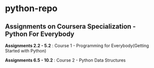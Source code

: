 # python-repo

## Assignments on Coursera Specialization - Python For Everybody

**Assignments 2.2 - 5.2** : Course 1 - Programming for Everybody(Getting Started with Python) 

**Assignments 6.5 - 10.2** : Course 2 - Python Data Structures
